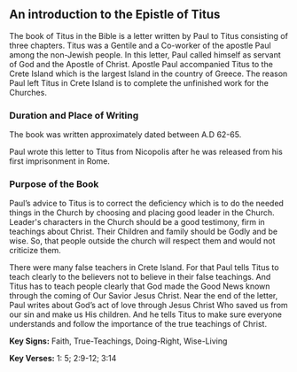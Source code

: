 ## An introduction to the Epistle of Titus

The book of Titus in the Bible is a letter written by Paul to Titus consisting of three chapters. Titus was a Gentile and a Co-worker of the apostle Paul among the non-Jewish people. In this letter, Paul called himself as servant of God and the Apostle of Christ. Apostle Paul accompanied Titus to the Crete Island which is the largest Island in the country of Greece. The reason Paul left Titus in Crete Island is to complete the unfinished work for the Churches.

### Duration and Place of Writing

The book was written approximately dated between A.D 62-65.

Paul wrote this letter to Titus from Nicopolis after he was released from his first imprisonment in Rome.

### Purpose of the Book

Paul’s advice to Titus is to correct the deficiency which is to do the needed things in the Church by choosing and placing good leader in the Church.
Leader's characters in the Church should be a good testimony, firm in teachings about Christ. Their Children and family should be Godly and be wise. So, that people outside the church will respect them and would not criticize them.

There were many false teachers in Crete Island. For that Paul tells Titus to teach clearly to the believers not to believe in their false teachings. And Titus has to teach people clearly that God made the Good News known through the coming of Our Savior Jesus Christ.
Near the end of the letter, Paul writes about God’s act of love through Jesus Christ Who saved us from our sin and make us His children. And he tells Titus to make sure everyone understands and follow the importance of the true teachings of Christ.

**Key Signs:** Faith, True-Teachings, Doing-Right, Wise-Living

**Key Verses:** 1: 5; 2:9-12; 3:14